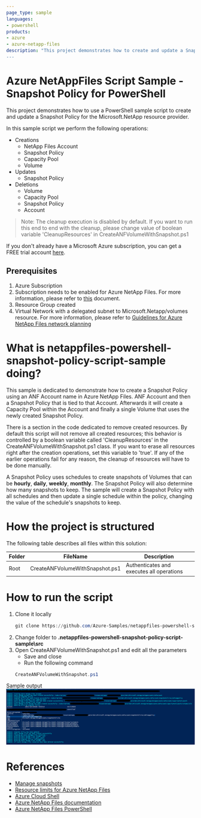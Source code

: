 ```yaml
---
page_type: sample
languages:
- powershell
products:
- azure
- azure-netapp-files
description: "This project demonstrates how to create and update a Snapshot Policy for Microsoft.NetApp resource provider using PowerShell module.
---
```


# Azure NetAppFiles Script Sample - Snapshot Policy for PowerShell 

This project demonstrates how to use a PowerShell sample script to create and update a Snapshot Policy for the Microsoft.NetApp
resource provider.

In this sample script we perform the following operations:

* Creations
    * NetApp Files Account
    * Snapshot Policy
    * Capacity Pool
    * Volume
* Updates
    * Snapshot Policy
* Deletions
    * Volume
	* Capacity Pool
    * Snapshot Policy    
    * Account

>Note: The cleanup execution is disabled by default. If you want to run this end to end with the cleanup, please
>change value of boolean variable 'CleanupResources' in CreateANFVolumeWithSnapshot.ps1

If you don't already have a Microsoft Azure subscription, you can get a FREE trial account [here](http://go.microsoft.com/fwlink/?LinkId=330212).

## Prerequisites

1. Azure Subscription
1. Subscription needs to be enabled for Azure NetApp Files. For more information, please refer to [this](https://docs.microsoft.com/azure/azure-netapp-files/azure-netapp-files-register#waitlist) document.
1. Resource Group created
1. Virtual Network with a delegated subnet to Microsoft.Netapp/volumes resource. For more information, please refer to [Guidelines for Azure NetApp Files network planning](https://docs.microsoft.com/en-us/azure/azure-netapp-files/azure-netapp-files-network-topologies)

# What is netappfiles-powershell-snapshot-policy-script-sample doing? 

This sample is dedicated to demonstrate how to create a Snapshot Policy using an ANF Account name in Azure NetApp Files.
ANF Account and then a Snapshot Policy that is tied to that Account. Afterwards it will create a Capacity Pool within the
Account and finally a single Volume that uses the newly created Snapshot Policy.

There is a section in the code dedicated to remove created resources. By default this script will not remove all created resources;
this behavior is controlled by a boolean variable called 'CleanupResources' in the CreateANFVolumeWithSnapshot.ps1 class. If you want to erase all resources right after the
creation operations, set this variable to 'true'.
If any of the earlier operations fail for any reason, the cleanup of resources will have to be done manually.

A Snapshot Policy uses schedules to create snapshots of Volumes that can be **hourly**, **daily**, **weekly**, **monthly**.
The Snapshot Policy will also determine how many snapshots to keep.
The sample will create a Snapshot Policy with all schedules and then update a single schedule within the policy, changing
the value of the schedule's snapshots to keep.

# How the project is structured

The following table describes all files within this solution:

| Folder      | FileName                		| Description                                                                                                                         |
|-------------|---------------------------------|-------------------------------------------------------------------------------------------------------------------------------------|
| Root        | CreateANFVolumeWithSnapshot.ps1 | Authenticates and executes all operations                                                                                           |


# How to run the script

1. Clone it locally
    ```powershell
    git clone https://github.com/Azure-Samples/netappfiles-powershell-snapshot-policy-script-sample.git
    ```
1. Change folder to **.netappfiles-powershell-snapshot-policy-script-sample\src**
1. Open CreateANFVolumeWithSnapshot.ps1 and edit all the parameters
	 * Save and close
	 * Run the following command
	 ``` powershell
	 CreateANFVolumeWithSnapshot.ps1
	 ```

Sample output
![e2e execution](./media/e2e-execution.PNG)

# References

* [Manage snapshots](https://docs.microsoft.com/azure/azure-netapp-files/azure-netapp-files-manage-snapshots)
* [Resource limits for Azure NetApp Files](https://docs.microsoft.com/azure/azure-netapp-files/azure-netapp-files-resource-limits)
* [Azure Cloud Shell](https://docs.microsoft.com/azure/cloud-shell/quickstart)
* [Azure NetApp Files documentation](https://docs.microsoft.com/azure/azure-netapp-files/)
* [Azure NetApp Files PowerShell](https://docs.microsoft.com/powershell/module/az.netappfiles/?view=azps-5.5.0)
 
